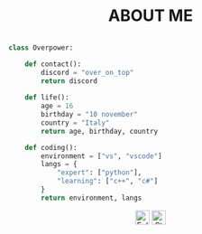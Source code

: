 <h1 align="center">ABOUT ME</h1>

```python

class Overpower:

    def contact():
        discord = "over_on_top"
        return discord
    
    def life():
        age = 16
        birthday = "10 november"
        country = "Italy"
        return age, birthday, country

    def coding():
        environment = ["vs", "vscode"]
        langs = {
            "expert": ["python"],
            "learning": ["c++", "c#"]
        }
        return environment, langs
```
<p align="center">
  <img height="25" src="https://img.shields.io/github/followers/0verp0wer?color=ef4dd4&style=for-the-badge&logo=github&label=Follow" alt="Followers"/>
  <img height="25" src="https://img.shields.io/github/stars/0verp0wer?color=ef4dd4&style=for-the-badge&logo=github&label=Stars" alt="Stars"/>
</p>
